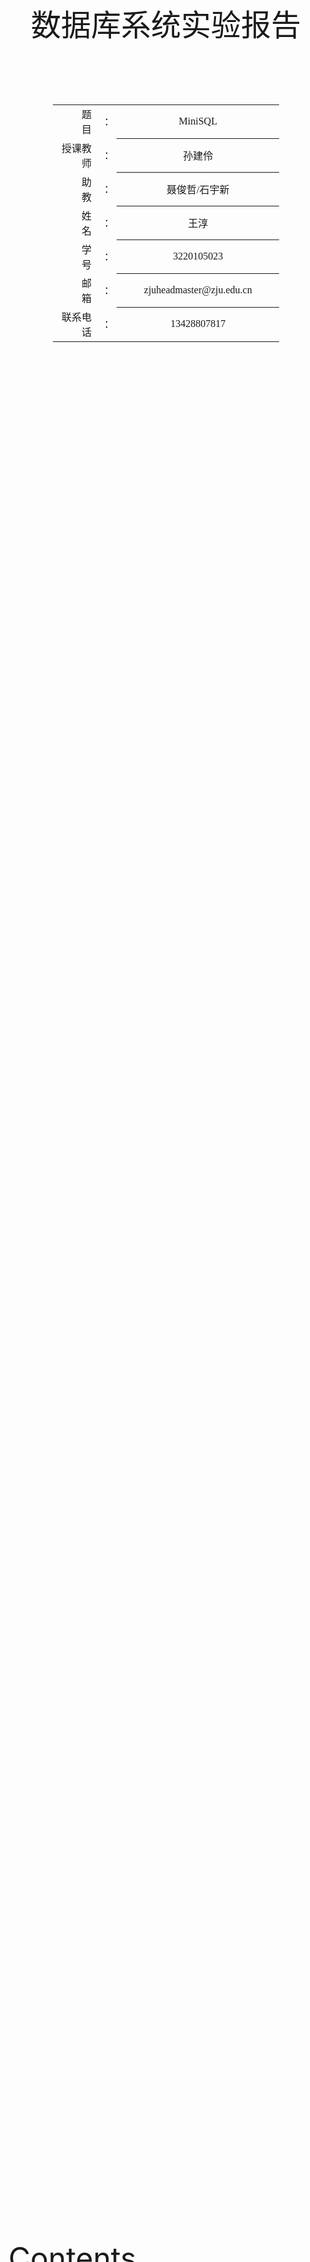 <div class="cover" style="page-break-after:always;font-family:方正公文仿宋;width:100%;height:100%;border:none;margin: 0 auto;text-align:center;">
    <div style="width:100%;margin: 0 auto;height:0;padding-bottom:10%;">
        </br>
        <img src="https://raw.githubusercontent.com/Keldos-Li/pictures/main/typora-latex-theme/ZJU-name.svg" alt="校名" style="width:60%;"/>
    </div>
    </br></br></br></br></br>
    <div style="width:60%;margin: 0 auto;height:0;padding-bottom:40%;">
        <img src="https://raw.githubusercontent.com/Keldos-Li/pictures/main/typora-latex-theme/ZJU-logo.svg" alt="校徽" style="width:60%;"/>
    </div>
<font size = 59, style="width:40%;font-weight:normal;text-align:center;font-family:华文仿宋"> 数据库系统实验报告 </font>
    </br>
    </br>
</br></br></br></br></br>
    <table style="border:none;text-align:center;width:72%;font-family:仿宋;font-size:14px; margin: 0 auto;">
    <tbody style="font-family:方正公文仿宋;font-size:12pt;">
        <tr style="font-weight:normal;"> 
            <td style="width:20%;text-align:right;">题　　目</td>
            <td style="width:2%">：</td> 
            <td style="width:40%;font-weight:normal;border-bottom: 1px solid;text-align:center;font-family:华文仿宋">MiniSQL</td>     </tr>
        <tr style="font-weight:normal;"> 
            <td style="width:20%;text-align:right;">授课教师</td>
            <td style="width:2%">：</td> 
            <td style="width:40%;font-weight:normal;border-bottom: 1px solid;text-align:center;font-family:华文仿宋">孙建伶</td>     </tr>
         <tr style="font-weight:normal;"> 
            <td style="width:20%;text-align:right;">助　　教</td>
            <td style="width:2%">：</td> 
            <td style="width:40%;font-weight:normal;border-bottom: 1px solid;text-align:center;font-family:华文仿宋">聂俊哲/石宇新</td>     </tr>
        <tr style="font-weight:normal;"> 
            <td style="width:20%;text-align:right;">姓　　名</td>
            <td style="width:2%">：</td> 
            <td style="width:40%;font-weight:normal;border-bottom: 1px solid;text-align:center;font-family:华文仿宋">王淳</td>     </tr>
        <tr style="font-weight:normal;"> 
            <td style="width:20%;text-align:right;">学　　号</td>
            <td style="width:2%">：</td> 
            <td style="width:40%;font-weight:normal;border-bottom: 1px solid;text-align:center;font-family:华文仿宋">3220105023</td>     </tr>
         <tr style="font-weight:normal;"> 
            <td style="width:10%;text-align:right;">邮　　箱</td>
            <td style="width:2%">：</td> 
            <td style="width:100%;font-weight:normal;border-bottom: 1px solid;text-align:center;font-family:华文仿宋">zjuheadmaster@zju.edu.cn</td>     </tr>
         <tr style="font-weight:normal;"> 
            <td style="width:20%;text-align:right;">联系电话</td>
            <td style="width:2%">：</td> 
            <td style="width:40%;font-weight:normal;border-bottom: 1px solid;text-align:center;font-family:华文仿宋">13428807817</td>     </tr>
</tbody>              
</table>
</div>



<font size = 8> Contents </font>

[toc]



## DISK AND BUFFER POOL MANAGER



### 位图页的实现

- 这个部分实现`AllocatePage`,`DeAllocatePage`,`IsPageFree`,`IsPageFreeLow`四个函数，支持对位图页的分配以及删除，还有对其状态的检查。

#### AllocatePage

```cpp
template<size_t PageSize>
bool BitmapPage<PageSize>::AllocatePage(uint32_t &page_offset) {
  bool IsSuccess = false;
  /*pages allocated are less than the supported size*/
  if(page_allocated_ < GetMaxSupportedSize()){
    this->page_allocated_++;
    /*Find the page to allocate*/
    while(!IsPageFree(this->next_free_page_)&& this->next_free_page_ < GetMaxSupportedSize()){
      this->next_free_page_++;
    }
    page_offset=this->next_free_page_;

    /*Byte Index*/
    uint32_t byte_index = this->next_free_page_/8;
    /*Bit Index*/
    uint8_t bit_index = this->next_free_page_%8;
    /*mark in the bitmap*/ 
    uint8_t tmp = 0x01;
    bytes[byte_index] = (bytes[byte_index]|(tmp<<(7-bit_index)));  
    /*point to next page*/
    while(!IsPageFree(this->next_free_page_)&&this->next_free_page_<GetMaxSupportedSize()) {
      this->next_free_page_++;
    }
    IsSuccess = true;
  }

  return IsSuccess;
}
```

- 在确定位图中的`Byte Index`以及`Bit Index`之前，要先判断是否存在额外的空余页可供处理，若有则找到该页，如果没有则返回`False`，若有，则确定该页的`Byte Index`以及`Byte Index`，更新`Bitmap`后将新开的`Page`的偏移地址传回。

#### DeAllocatePage

```cpp
template<size_t PageSize>
bool BitmapPage<PageSize>::DeAllocatePage(uint32_t page_offset) {
  /*Byte Index*/
  uint32_t byte_index=page_offset/8;
  /*Bit Index*/
  uint8_t bit_index=page_offset%8;
  bool IsSuccess=false;
  /*Only deallocated when the page isn't free*/
  if( this->page_allocated_ && !IsPageFree(page_offset)){
    
    uint8_t tmp=0x01;

    bytes[byte_index]=bytes[byte_index]&(~(tmp<<(7-bit_index)));
    this->page_allocated_--;
    /*update the free page*/
    if(page_offset<this->next_free_page_)
      this->next_free_page_=page_offset;
    
    IsSuccess=true;
  }

  return IsSuccess;
}
```

- 这里先检查传入要释放的页偏移地址的空间是否被使用，若无，则返回`False`，否则更新`bitmap`以及更新`next_free_page_`指针。

#### IsPageFree

```cpp
template<size_t PageSize>
bool BitmapPage<PageSize>::IsPageFree(uint32_t page_offset) const {
  /*Byte Index*/
  uint32_t byte_index=page_offset/8;
  /*Bit Index*/
  uint8_t bit_index=page_offset%8;
  return IsPageFreeLow(byte_index, bit_index);
}
```

- 通过检查`bitmap`中对应的位来确定是否为`Free page`.

#### IsPageFreeLow

```cpp
template <size_t PageSize>
bool BitmapPage<PageSize>::IsPageFreeLow(uint32_t byte_index, uint8_t bit_index) const {
  uint8_t tmp=0x01;

  if(bytes[byte_index]&(tmp<<(7-bit_index))) return false;
  else return true;
}
```

- 这个函数实现了根据输入的`bit_index`以及`byte_index`来判断是否为空页。

### 磁盘数据页管理

- `DiskManager::AllocatePage()`：从磁盘中分配一个空闲页，并返回空闲页的**逻辑页号**；
- `DiskManager::DeAllocatePage(logical_page_id)`：释放磁盘中**逻辑页号**对应的物理页。
- `DiskManager::IsPageFree(logical_page_id)`：判断该**逻辑页号**对应的数据页是否空闲。
- `DiskManager::MapPageId(logical_page_id)`：可根据需要实现。在`DiskManager`类的私有成员中，该函数可以用于将逻辑页号转换成物理页号。

- `GetExtentNums()`: 返回区间数。
- `GetAllocatedPages()`: 返回已分配的页面数。
- `GetExtentUsedPage(uint32_t extent_id)`: 返回指定区间已使用的页面数，如果区间ID超出范围，返回0。

- `num_allocated_pages_`: 已分配页面数。
- `num_extents_`: 区间数，每个区间由一个位图和若干页面组成。
- `extent_used_page_`: 每个区间已使用的页面数。

#### AllocatePage

`AllocatePage`函数用于在磁盘上分配新的页面，并更新相关的元数据。具体步骤包括更新磁盘文件元数据页、查找非满的区间（extent）、读取位图页、分配新的页面并写回磁盘。

```cpp
page_id_t DiskManager::AllocatePage() {
  /*Read the meta data*/
  DiskFileMetaPage *meta_page = reinterpret_cast<DiskFileMetaPage *>(this->meta_data_);
  /*assign the next page to return*/
  uint32_t NextPage=0;
  bool IsSuccess = false;
  /*New disk*/
  if(!meta_page->GetExtentNums()){
    /*extents*/
    meta_page->num_extents_++;
    /*pages*/
    meta_page->num_allocated_pages_++;
    /*used page*/
    meta_page->extent_used_page_[0] = 1;
    /*read the bitmap data from disk*/
    char Page_Data[PAGE_SIZE];
    ReadPhysicalPage(1,Page_Data);
    BitmapPage<PAGE_SIZE> *Bitmap_page = reinterpret_cast<BitmapPage<PAGE_SIZE> *>(Page_Data);

    IsSuccess = Bitmap_page->AllocatePage(NextPage);
    if(IsSuccess){
      char *Page_Data = reinterpret_cast<char *>(Bitmap_page);
      WritePhysicalPage(1,Page_Data);
    }else{
      std::cout << "AllocatePage Failed  ----- at the begin!" << std::endl;
    }
  }else{
    meta_page->num_allocated_pages_++;
    bool NewOpen = true;
    uint32_t i;
    for (i = 0; i < meta_page->num_extents_; i++){
      if (meta_page->extent_used_page_[i] < BITMAP_SIZE){
        NewOpen = false;
        break;
      }
    }

    if(NewOpen){
      i = meta_page->num_extents_++;
      meta_page->extent_used_page_[i]++;
    }else{
      meta_page->extent_used_page_[i]++;
    }

    char Page_Data[PAGE_SIZE];
    ReadBitMapPage(i,Page_Data);
    
    BitmapPage<PAGE_SIZE> *Bitmap_page = reinterpret_cast<BitmapPage<PAGE_SIZE> *>(Page_Data);
    IsSuccess = Bitmap_page->AllocatePage(NextPage);
    
    if(IsSuccess){
      page_id_t BitMap_page_id=i*(BITMAP_SIZE+1)+1;  
      char *Page_Data = reinterpret_cast<char *>(Bitmap_page);
      WritePhysicalPage(BitMap_page_id,Page_Data);
      NextPage += i*BITMAP_SIZE;
    }else{
      std::cout << "AllocatePage Failed  ----- at the middle!" << std::endl;
    }
  }
  return NextPage;
}
```



#### DeAllocatePage
此函数负责释放给定逻辑页的物理存储空间，并更新相应的元数据。 将 meta_data_ 转换为 DiskFileMetaPage* 类型的指针，以获取磁盘文件的元数据页。 通过 MapPageId 方法将逻辑页号转换为对应的物理页号。 检查元数据页中是否存在已分配的页，如果不存在，则直接返回，无需进行释放操作。 根据逻辑页号计算其所在的扩展（extent）ID，用于确定位图所在的页。 创建一个大小为 PAGE_SIZE 的字符数组 Init_Page_Data，并将其所有元素初始化为 0x00，用于将被释放的物理页清零。 减少已分配页数和扩展已使用页数。 读取位图所在的页，位图记录了每个逻辑页的分配状态。 使用位图页的 DeAllocatePage 方法释放指定逻辑页。 如果释放成功，则将位图页写回物理页，同时将被释放的物理页清零；如果失败，则直接将被释放的物理页清零并返回。

```cpp
void DiskManager::DeAllocatePage(page_id_t logical_page_id) {
    DiskFileMetaPage *meta_page = reinterpret_cast<DiskFileMetaPage *>(this->meta_data_);

    page_id_t Physical_Page_Id = this->MapPageId(logical_page_id);
    if(!meta_page->GetExtentNums()) return ;
    bool IsSuccess = false;
    int extent_id=logical_page_id/BITMAP_SIZE;

    char Init_Page_Data[PAGE_SIZE];
    for (int i = 0; i < PAGE_SIZE; i++) {
        Init_Page_Data[i] = 0x00;
    }
    meta_page->num_allocated_pages_--;
    meta_page->extent_used_page_[extent_id]--;
    char Page_Data[PAGE_SIZE];
    ReadBitMapPage(extent_id,Page_Data);
    BitmapPage<PAGE_SIZE> *Bitmap_page = reinterpret_cast<BitmapPage<PAGE_SIZE> *>(Page_Data);

    IsSuccess = Bitmap_page->DeAllocatePage(logical_page_id%BITMAP_SIZE);
    if(IsSuccess){
        /*success*/
        page_id_t BitMap_page_id=extent_id*(BITMAP_SIZE+1)+1;
        char *Page_Data = reinterpret_cast<char *>(Bitmap_page);
        WritePhysicalPage(BitMap_page_id, Page_Data);
        /*cover the physical page*/
        WritePhysicalPage(Physical_Page_Id, Init_Page_Data);
    }else{
        /*fail*/
        WritePhysicalPage(Physical_Page_Id, Init_Page_Data);
        return;
    }
}
```



#### IsPageFree

此函数负责检查给定逻辑页是否空闲（未分配）。创建一个大小为 PAGE_SIZE 的字符数组 Page_Data，用于存储从位图页中读取的数据。 通过 ReadBitMapPage 方法读取包含逻辑页的位图所在的页，并将数据存储到 Page_Data 中。 将 Page_Data 解释为 BitmapPage<PAGE_SIZE>* 类型的指针，以便访问位图页面。 使用位图页的 IsPageFree 方法检查给定的逻辑页是否空闲。 返回检查结果。

```cpp
bool DiskManager::IsPageFree(page_id_t logical_page_id) {
    char Page_Data[PAGE_SIZE];

    ReadBitMapPage(logical_page_id/BITMAP_SIZE, Page_Data);

    BitmapPage<PAGE_SIZE> * bitmap_page = reinterpret_cast<BitmapPage<PAGE_SIZE> *>(Page_Data);
    bool IsSuccess=bitmap_page->IsPageFree(logical_page_id%BITMAP_SIZE);
    return IsSuccess;
}
```

#### MapPageId

此函数负责将逻辑页号映射到对应的物理页号。将逻辑页号除以 BITMAP_SIZE（位图大小）并加上 2，并将其与逻辑页号相加，以得到物理页号。 返回计算得到的物理页号。

```cpp
page_id_t DiskManager::MapPageId(page_id_t logical_page_id) {
    return logical_page_id/BITMAP_SIZE+2+logical_page_id;
}
```


### LRU替换策略

- Victim 方法获取最近最少使用的页并将其移出缓存。
- Pin 方法将指定页从LRU缓存中移除。
- Unpin 方法将指定页添加到LRU缓存中，如果缓存已满，则移除最近最少使用的页。
- Size 方法获取当前LRU缓存中的页数。

#### Victim

使用 std::scoped_lock 锁定互斥锁 mutx_ 以保证线程安全。如果 LRU_list 为空，则返回 false。将 LRU_list 的最后一个元素（最近最少使用的页）赋值给 *frame_id。 从 LRU_hash 中移除该页。从 LRU_list 中移除该页。返回 true。

```cpp
bool LRUReplacer::Victim(frame_id_t *frame_id) {
  std::scoped_lock lock{mutx_};
  if (LRU_list.empty()) {
    return false;
  }
  *frame_id = LRU_list.back(); 
  LRU_hash.erase(*frame_id);   
  LRU_list.pop_back();          
  return true;
}
```

#### Pin

此函数将指定页从LRU缓存中移除。使用 std::scoped_lock 锁定互斥锁 mutx_ 以保证线程安全。 检查 frame_id 是否在 LRU_hash 中。如果不在，直接返回。 获取 frame_id 在 LRU_list 中的位置迭代器。从 LRU_list 中移除该位置的页。从 LRU_hash 中移除该页。

```cpp
void LRUReplacer::Pin(frame_id_t frame_id) {
  std::scoped_lock lock{mutx_};
  if (LRU_hash.count(frame_id) == 0) {
    return;
  }
  auto iter = LRU_hash[frame_id];
  LRU_list.erase(iter);                          
  LRU_hash.erase(frame_id);  
}
```

#### Unpin

此函数将指定页添加到LRU缓存中，如果缓存已满，则移除最近最少使用的页。使用 std::scoped_lock 锁定互斥锁 mutx_ 以保证线程安全。检查 frame_id 是否已经在 LRU_hash 中。如果是，直接返回。 如果 LRU_list 的大小已达到 max_size，则移除 LRU_list 的第一个元素（最近最少使用的页）。将 frame_id 添加到 LRU_list 的前端。 将 frame_id 和其在 LRU_list 中的位置添加到 LRU_hash 中。

```cpp
void LRUReplacer::Unpin(frame_id_t frame_id) {
  std::scoped_lock lock{mutx_};
  if (LRU_hash.count(frame_id) != 0) {
    return;
  }
  if (LRU_list.size() >= max_size) {
    frame_id_t need_del = LRU_list.front();
    LRU_list.pop_front();
    LRU_hash.erase(need_del);
  }
  LRU_list.push_front(frame_id);
  LRU_hash.emplace(frame_id, LRU_list.begin());
}
```

### [BONUS] CLOCK替换策略实现

CLOCKReplacer 类实现了 CLOCK 替换策略，用于管理页的替换顺序。CLOCK 替换策略是一种近似于最近最少使用（LRU）策略的页替换算法，它使用一个环形队列和一个额外的位来模拟页的访问情况。当需要替换页时，CLOCK 替换策略会检查环形队列中的页面，如果页面的参考位为0，则选择该页面进行替换；否则，将参考位设置为0，并继续检查下一个页面。
- `bool Victim(frame_id_t *frame_id)`:选择一个牺牲页进行替换，并将其框架ID存储在 frame_id 指针所指向的位置。如果成功选择了牺牲页，则返回 true；否则，返回 false。
- `void Pin(frame_id_t frame_id)`:标记给定框架ID对应的页为固定状态。
- `void Unpin(frame_id_t frame_id)`:标记给定框架ID对应的页为非固定状态。
- `size_t Size()`:返回 CLOCK 替换器当前存储的页数。

#### Victim

该方法用于选择一个页进行替换。它遍历时钟队列中的页面，如果找到参考位为0的页面，则选择该页面进行替换，并将其框架ID存储在 frame_id 指针所指向的位置。如果未找到参考位为0的页面，则将所有页面的参考位设置为0，并将页面重新加入队列，直到找到一个可替换的页面或者队列为空。

使用互斥锁 std::mutex 进行加锁，以确保方法的线程安全性。首先检查时钟队列是否为空，如果为空，则返回 false。在一个循环中遍历时钟队列：

- 获取队列的第一个页面（队列头部）。
  - 如果页面的参考位为0，则选择该页面进行替换，将其框架ID存储在 frame_id 指针所指向的位置，并从时钟状态中移除该页面的信息。
  - 如果页面的参考位为1，则将其参考位设置为0，并将该页面移到队列的尾部，以模拟时钟指针的移动。
- 如果遍历完整个时钟队列都未找到参考位为0的页面，则返回 false，表示未能选择可替换的页面。如果成功选择了一个可替换的页面，则将其框架ID存储在 frame_id 指针所指向的位置，并返回 true。如果未能选择可替换的页面（时钟队列为空或所有页面的参考位均为1），则返回 false。

```cpp
// 选择一个页进行替换
bool CLOCKReplacer::Victim(frame_id_t *frame_id) {
std::lock_guard<std::mutex> lock(mutx_);  // 加锁以保证线程安全
if (clock_queue.empty()) {  // 如果时钟列表为空，返回 false
return false;
}

while (!clock_queue.empty()){
frame_id_t current = clock_queue.front();  // 获取队列前面的元素
clock_queue.pop();

    if (!clock_status[current]) {
      // 如果参考位为 0，则选择该页面进行替换
      *frame_id = current;
      clock_status.erase(current);
      return true;
    } else {
      // 如果参考位为 1，则清除参考位并将页面移动到队列后面
      clock_status[current] = false;
      clock_queue.push(current);
    }
}
return false;
}
```

#### Pin

该方法用于固定一个页面，表示该页面不能被替换。当固定页面时，方法会从时钟队列中移除指定页面，并将其对应的参考位信息从时钟状态中移除。使用互斥锁 std::mutex 进行加锁，以确保方法的线程安全性。获取时钟队列的大小，以备后续遍历时钟队列使用。在一个循环中遍历时钟队列：

- 获取队列的第一个页面（队列头部）。
  - 如果当前页面的框架ID等于要固定的页面的框架ID，则将其对应的参考位信息从时钟状态中移除，并继续处理下一个页面。	
  - 否则，将当前页面重新放回队列（即将其插入队列尾部），保持其在时钟队列中的位置。完成遍历后，时钟队列中不再包含要固定的页面，并且其对应的参考位信息已被移除。

```cpp
// 固定一个页面，表示该页面不能被替换
void CLOCKReplacer::Pin(frame_id_t frame_id) {
  std::lock_guard<std::mutex> lock(mutx_);  // 加锁以保证线程安全
  int size = clock_queue.size();
  for (int i = 0; i < size; i++) {
    frame_id_t current = clock_queue.front();
    clock_queue.pop();
    if (current == frame_id) {
      clock_status.erase(frame_id);
      continue;
    }
    clock_queue.push(current);
  }
}
```

#### Unpin

该方法用于取消固定一个页面，表示该页面可以被替换。取消固定后，页面的参考位会被设置为1，表示页面可以参与替换。如果时钟队列的大小已经达到了最大容量，说明时钟队列已满，需要选择一个页面进行替换。
调用 Victim 方法选择一个页面进行替换，并将其框架ID存储在 to_delete_frame 中。检查时钟状态映射中是否存在要取消固定的页面：如果页面不在状态映射中，表示该页面之前未固定，需要将其添加到时钟队列和状态映射中，并将其参考位设置为1。如果页面在状态映射中，表示该页面之前已经固定过，只需将其参考位设置为1即可。

```cpp
// 取消固定一个页面，表示该页面可以被替换
void CLOCKReplacer::Unpin(frame_id_t frame_id) {
  //std::lock_guard<std::mutex> lock(mutx_);  // 加锁以保证线程安全
  frame_id_t to_delete_frame ;
  if (clock_queue.size() >= capacity) {
    std::cout << "fuck you !" << std::endl;
    this->Victim(&to_delete_frame);
    std::cout << to_delete_frame << std::endl;
    // std::cout << "fuck you !" << std::endl;
  }
  if (clock_status.find(frame_id) == clock_status.end()) {
    // 如果页面不在状态映射中，将其添加到队列和状态映射中
    clock_queue.push(frame_id);
    clock_status[frame_id] = true;
  } else {
    // 如果页面在状态映射中，将参考位设置为 1
    clock_status[frame_id] = true;
  }
}
```

### 缓冲池管理

- `BufferPoolManager`类实现了一个缓冲池管理器，用于管理数据库页的加载、缓存和替换。该类提供了从磁盘加载页到内存缓冲池、将脏页写回磁盘、分配新页以及删除页的功能。
- `size_t pool_size_`: 缓冲池中页的数量。
- `Page *pages_`: 页的数组，表示缓冲池中的所有页。
- `DiskManager *disk_manager_`: 指向磁盘管理器的指针。
- `unordered_map<page_id_t, frame_id_t> page_table_`: 映射页ID到缓冲池中的帧ID。
- `Replacer *replacer_`: 用于找到未固定页进行替换的替换器。
- `list<frame_id_t> free_list_`: 用于找到空闲页的列表。
- `recursive_mutex latch_`: 用于保护共享数据结构的递归互斥锁。

#### FetchPage

FetchPage 方法用于在缓冲池中获取指定的页。如果页已存在于缓冲池中，则将其固定并返回。如果页不存在，则从空闲列表或替换器中找到一个替换页，将其写回磁盘（如果是脏页），然后读取请求页的数据并返回。 查找页表：在页表中查找请求的页。如果找到，则固定该页并返回。 找到替换页：如果页不在页表中，则从空闲列表中获取一个框架ID。如果空闲列表为空，则从替换器中获取一个框架ID。 处理脏页：如果找到的替换页是脏页，则将其写回磁盘，并重置其脏标志。 更新页表：从页表中删除替换页，并将请求页插入页表。更新元数据：重置替换页的内存，将其页ID设置为请求页ID，并从磁盘读取请求页的数据。固定请求页：固定请求页并返回其指针。

```cpp
Page* BufferPoolManager::FetchPage(page_id_t page_id) {
  std::scoped_lock lock{latch_};
  // 1. 查找页表中的请求页
  auto search_page = page_table_.find(page_id);
  if (search_page != page_table_.end()) {
    // 1.1 如果找到，固定该页并返回
    frame_id_t frame_id = search_page->second;
    Page* page = &(pages_[frame_id]);
    replacer_->Pin(frame_id);
    page->pin_count_++;
    return page;
  } else {
    // 1.2 如果未找到，找到一个替换页
    frame_id_t frame_id = -1;

    // 优先从空闲列表中获取
    if (!free_list_.empty()) {
      frame_id = free_list_.front();
      free_list_.pop_front();
    } else if (!replacer_->Victim(&frame_id)) {
      return nullptr; // 如果替换器也没有可用页，返回nullptr
    }

    Page* page = &(pages_[frame_id]);

    // 2. 如果替换页是脏页，将其写回磁盘
    if (page->IsDirty()) {
      disk_manager_->WritePage(page->page_id_, page->data_);
      page->is_dirty_ = false;
    }

    // 3. 更新页表
    page_table_.erase(page->page_id_);
    page_table_.emplace(page_id, frame_id);

    // 4. 更新请求页的元数据
    page->ResetMemory();
    page->page_id_ = page_id;
    disk_manager_->ReadPage(page_id, page->data_);

    // 5. 固定请求页并返回
    replacer_->Pin(frame_id);
    page->pin_count_ = 1;
    return page;
  }
}
```

#### NewPage

NewPage 方法用于在缓冲池中创建一个新页。方法通过首先检查缓冲池中的可用页，找到一个可以被替换的页（如果需要），分配一个新的页ID，并返回新页的指针。调用 AllocatePage：确保调用 AllocatePage 方法分配一个新的页ID。检查固定状态：如果缓冲池中的所有页都被固定，返回 nullptr。找到替换页：从空闲列表或替换器中找到一个可以替换的页，优先从空闲列表中获取。更新元数据：更新替换页的元数据，将其页ID设置为新分配的页ID，并将其内容清零。更新页表：在页表中更新替换页的记录。固定新页：固定新页并返回其指针。

```cpp
Page* BufferPoolManager::NewPage(page_id_t &page_id) {
  std::scoped_lock lock{latch_};
  frame_id_t frame_id = -1;

  // 找到替换页
  if (!free_list_.empty()) {
    frame_id = free_list_.front();
    free_list_.pop_front();
  } else if (!replacer_->Victim(&frame_id)) {
    return nullptr;
  }

  // 分配新页ID
  page_id = AllocatePage();
  Page* page = &(pages_[frame_id]);
  page->pin_count_ = 1;

  // 更新替换页的元数据
  if (page->IsDirty()) {
    disk_manager_->WritePage(page->page_id_, page->data_);
    page->is_dirty_ = false;
  }
  page_table_.erase(page->page_id_);
  page_table_.emplace(page_id, frame_id);
  page->ResetMemory();
  page->page_id_ = page_id;

  // 固定新页
  replacer_->Pin(frame_id);
  return page;
}
```

#### DeletePage

DeletePage方法的功能是删除指定的页。如果该页存在且未被固定（pin），则将其从页表中删除，重置其元数据并将其返回到空闲列表中。 使用 std::scoped_lock 锁定互斥锁 latch_ 以确保线程安全。检查页表中是否存在指定页。如果不存在，返回 true。如果存在，获取页的框架ID。 如果页的固定计数大于0，返回 false，表示页正在使用中，无法删除。调用 DeallocatePage 方法解除分配该页。如果页是脏页，则将其写回磁盘，并重置脏标志。从页表中删除该页，并将其框架ID重置为无效页ID。将页的元数据重置，并将其返回到空闲列表中。返回 true 表示删除成功。

```cpp
bool BufferPoolManager::DeletePage(page_id_t page_id) {
  // 0.   Make sure you call DeallocatePage!
  // 1.   Search the page table for the requested page (P).
  // 1.   If P does not exist, return true.
  // 2.   If P exists, but has a non-zero pin-count, return false. Someone is using the page.
  // 3.   Otherwise, P can be deleted. Remove P from the page table, reset its metadata and return it to the free list.
  std::scoped_lock lock{latch_};
  if (page_table_.count(page_id) == 0) return true;
  frame_id_t frame_id = page_table_.find(page_id)->second;

  Page *page = &(pages_[frame_id]);
  if (page->pin_count_ > 0) return false;

  DeallocatePage(page_id);

  // Update page
  if (page->IsDirty()) {
    disk_manager_->WritePage(page->page_id_, page->data_);
    page->is_dirty_ = false;
  }
  page_table_.erase(page->page_id_);
  page_table_.emplace(INVALID_PAGE_ID, frame_id);
  page->ResetMemory();
  page->page_id_ = INVALID_PAGE_ID;

  ASSERT(page->page_id_ == INVALID_PAGE_ID, "FAILED DELETE!");
  free_list_.push_back(frame_id);
  return true;
}
```

#### UnpinPage

`UnpinPage`方法用于解固定（unpin）缓冲池中的指定页。如果页的固定计数减为0，则将其放入替换器中。如果页被标记为脏页，则设置其脏标志。使用std::scoped_lock 锁定互斥锁 latch_ 以确保线程安全。在页表中查找指定的页ID。如果页不在页表中，返回 false。 获取页的框架ID，并通过该框架ID获取页的指针。检查页的固定计数。如果固定计数已经是0，返回 false。将页的固定计数减1。如果固定计数减为0，调用替换器的 Unpin 方法。 如果标记为脏页，将页的脏标志设置为 true。返回 true 表示解固定成功。

```cpp
bool BufferPoolManager::UnpinPage(page_id_t page_id, bool is_dirty) {
  std::scoped_lock lock{latch_};
  auto search = page_table_.find(page_id);
  if (search == page_table_.end()) {
    return false;
  }
  frame_id_t frame_id = search->second;
  Page *page = &(pages_[frame_id]);
  if (page->pin_count_ == 0) {
    return false;
  }
  page->pin_count_--;
  if (page->pin_count_ == 0) {
    replacer_->Unpin(frame_id);
  }
  if (is_dirty) {
    page->is_dirty_ = true;
  }
  return true;
}
```

#### FlushPage

FlushPage 方法用于将指定页的内容刷新到磁盘上。如果指定的页在缓冲池中，并且是脏页（即已被修改），则将其内容写回到磁盘，并清除脏标志。如果指定的页不在缓冲池中，则返回 false。检查无效页ID：如果指定的页ID是无效页ID，直接返回 false。查找页表：在页表中查找指定页的记录。如果找到，继续执行步骤3。如果未找到，表示指定页不在缓冲池中，直接返回 false。刷新页到磁盘：将找到的页的内容写回磁盘。获取页对应的框架ID和指针。调用磁盘管理器的 WritePage 方法将页内容写回磁盘。将页的脏标志设置为 false。返回结果：返回 true 表示成功刷新页到磁盘。

```cpp
bool BufferPoolManager::FlushPage(page_id_t page_id) {
  std::scoped_lock lock{latch_};
  // 检查无效页ID
  if (page_id == INVALID_PAGE_ID) {
    return false;
  }
  // 在页表中查找指定页
  auto search = page_table_.find(page_id);
  if (search != page_table_.end()) {
    // 如果找到指定页
    frame_id_t frame_id = search->second;
    Page *page = &(pages_[frame_id]);
    // 将页内容写回磁盘
    disk_manager_->WritePage(page->page_id_, page->data_);
    // 清除脏标志
    page->is_dirty_ = false;
  } else {
    // 如果未找到指定页，返回 false
    return false;
  }
  // 返回成功刷新页到磁盘的结果
  return true;
}
```

## CATALOG MANAGER

Catalog Manager 负责管理和维护数据库的所有模式信息，包括：
- 数据库中所有表的定义信息，包括表的名称、表中字段（列）数、主键、定义在该表上的索引。
- 表中每个字段的定义信息，包括字段类型、是否唯一等。
- 数据库中所有索引的定义，包括所属表、索引建立在那个字段上等。

这些模式信息在被创建、修改和删除后还应被持久化到数据库文件中。此外，Catalog Manager还需要为上层的执行器Executor提供公共接口以供执行器获取目录信息并生成执行计划。

### 目录元信息

#### CatalogMeta

CatalogMeta 类负责管理数据库中表和索引的元数据。以下是其结构和关键方法的概述：

字段：

table_meta_pages_：存储表 ID 和对应元数据页 ID 之间的映射关系的 map。
index_meta_pages_：存储索引 ID 和对应元数据页 ID 之间的映射关系的 map。
方法：

SerializeTo(char *buf) const：将 CatalogMeta 对象序列化为字符缓冲区。
DeserializeFrom(char *buf)：将字符缓冲区反序列化为 CatalogMeta 对象。
GetSerializedSize() const：计算序列化后的 CatalogMeta 对象的大小。
GetNextTableId() const：返回下一个可用的表 ID。
GetNextIndexId() const：返回下一个可用的索引 ID。
NewInstance()：创建 CatalogMeta 的新实例。
GetTableMetaPages()：返回指向存储表元数据页面的映射的指针（用于测试）。
GetIndexMetaPages()：返回指向存储索引元数据页面的映射的指针（用于测试）。
DeleteIndexMetaPage(BufferPoolManager *bpm, index_id_t index_id)：删除与给定索引 ID 相关联的元数据页。
该类与 CatalogManager 密切相关，CatalogManager 使用 CatalogMeta 来管理数据库系统中表和索引的元数据。它提供了维护数据库系统中表和索引目录的必要功能。

GetSerializedSize() 方法用于计算 CatalogMeta 对象序列化后的大小。根据给出的计算方法，该方法返回的值为：

一个固定大小的魔术数字（uint32_t，4 个字节）。
两个 std::map 对象的大小：每个 std::map 包括键值对，每个键值对需要 8 个字节（4 个字节的键和 4 个字节的值）。
因此，加上魔术数字，总共为 12 个字节。然后将每个 std::map 中的键值对数量相加，乘以 8，得到的值表示这些键值对的总大小。
这样就得到了 CatalogMeta 对象序列化后的总大小。


```cpp
uint32_t CatalogMeta::GetSerializedSize() const {
  //magic_num + size * 2 + map(4, 4)*2
  return 12 +(table_meta_pages_.size() + index_meta_pages_.size()) * 8;
}
```

#### IndexMetadata

IndexMetadata 类用于表示索引的元数据，包括索引的 ID、名称、所属表的 ID 以及索引键的映射。以下是该类的关键结构和方法：

字段：

index_id_：索引的唯一标识符。
index_name_：索引的名称。
table_id_：该索引所属表的唯一标识符。
key_map_：索引键与元组键的映射。
方法：

Create()：静态方法，用于创建新的 IndexMetadata 实例。
SerializeTo(char *buf) const：将 IndexMetadata 对象序列化为字符缓冲区。
GetSerializedSize() const：计算序列化后的 IndexMetadata 对象的大小。
DeserializeFrom(char *buf, IndexMetadata *&index_meta)：从字符缓冲区反序列化出一个 IndexMetadata 对象。
GetIndexName() const：返回索引的名称。
GetTableId() const：返回索引所属表的唯一标识符。
GetIndexColumnCount() const：返回索引的列数。
GetKeyMapping() const：返回索引键与元组键的映射。
GetIndexId() const：返回索引的唯一标识符。
该类主要用于管理数据库中索引的元数据信息，为索引的创建、序列化和反序列化提供了必要的功能。


GetSerializedSize() 方法用于计算 IndexMetadata 对象序列化后的大小。根据给出的计算方法，该方法返回的值为索引名称长度加上键映射大小以及其他固定大小的总和。具体计算如下：

每个键映射使用 4 个字节（假设 uint32_t 类型）。
索引名称的长度由 index_name_.length() 给出。
加上其他固定大小的部分，其中包括键映射大小（4 个字节）、索引 ID（2 个字节）、表 ID（2 个字节）和魔术数字（2 个字节）。
因此，将以上各项大小相加即可得到 IndexMetadata 对象序列化后的总大小。

```cpp
uint32_t IndexMetadata::GetSerializedSize() const {
if (!index_name_.size()) return 0;
//key_map_ 4 and 2 id 2 size magic_num
return 4 * (key_map_.size() + 5) + index_name_.length();
}
```

#### TableMetadata



### 表和索引的管理

CatalogManager::CreateTable

功能描述：创建新表，分配所需资源，并将新表的元数据信息序列化到磁盘。
参数：table_name 表名称，schema 表模式，txn 事务对象，table_info 新创建的表信息。
实现细节：
检查表是否已存在。
创建新的表信息实例、表模式的深拷贝、表堆、表元数据。
将表元数据序列化到新页并刷新到磁盘。
更新表名映射、表信息、表元数据页映射。
返回成功或失败。
CatalogManager::GetTable

功能描述：获取指定名称的表信息。
参数：table_name 表名称，table_info 输出参数，存储获取的表信息。
实现细节：
根据表名查找表名映射，获取表的 ID。
使用表的 ID 查找表信息，并存储到输出参数中。
返回成功或失败。
CatalogManager::GetTables

功能描述：获取所有表的信息。
参数：tables 输出参数，存储获取的所有表信息。
实现细节：
遍历表名映射，根据表的 ID 获取表信息，并存储到输出参数中。
返回成功或失败。
CatalogManager::CreateIndex

功能描述：为指定表创建索引。
参数：table_name 表名称，index_name 索引名称，index_keys 索引键，txn 事务对象，index_info 输出参数，存储创建的索引信息。
实现细节：
检查表是否存在，检查索引名称是否已被占用。
获取表的 ID 和信息，初始化键映射。
创建索引元数据、序列化到新页并刷新到磁盘。
初始化索引信息，并更新索引名称映射、索引信息、索引元数据页映射。
返回成功或失败。
CatalogManager::GetIndex

功能描述：获取指定表的指定索
继续
ChatGPT
引的信息。

参数：table_name 表名称，index_name 索引名称，index_info 输出参数，存储获取的索引信息。
实现细节：
检查表是否存在，检查索引是否存在。
根据表名和索引名获取索引 ID。
使用索引 ID 查找索引信息，并存储到输出参数中。
返回成功或失败。
CatalogManager::GetTableIndexes

功能描述：获取指定表的所有索引信息。
参数：table_name 表名称，indexes 输出参数，存储获取的所有索引信息。
实现细节：
检查表是否存在。
根据表名获取该表的所有索引 ID。
遍历索引 ID，根据索引 ID 获取索引信息，并存储到输出参数中。
返回成功或失败。
CatalogManager::DropTable

功能描述：删除指定表及其关联的所有索引。
参数：table_name 表名称。
实现细节：
检查表是否存在。
获取表的 ID 和信息。
获取表中的所有索引，逐个删除。
删除表的元数据页。
更新表名映射、索引名称映射，刷新目录元数据页。
返回成功或失败。
CatalogManager::DropIndex

功能描述：删除指定表的指定索引。
参数：table_name 表名称，index_name 索引名称。
实现细节：
检查表和索引是否存在。
获取索引 ID 和信息。
销毁索引，删除索引的元数据页。
更新索引名称映射，刷新目录元数据页。
返回成功或失败。
CatalogManager::FlushCatalogMetaPage

功能描述：将目录元数据页中的 catalog_meta_ 对象序列化到磁盘。
参数：无。
实现细节：
序列化 catalog_meta_ 到缓冲池管理器获取的页数据中。
取消页的固定，并将其标记为脏页。
将页刷新到磁盘。
返回成功或失败。
CatalogManager::LoadTable

功能描述：从元数据页加载表信息。
参数：table_id 表 ID，page_id 表元数据页 ID。
实现细节：
创建 TableInfo 对象。
反序列化表元数据，并创建 TableHeap 对象。
初始化 TableInfo 对象，并更新表名映射、表信息。
返回成功或失败。
CatalogManager::LoadIndex

功能描述：从元数据页加载索引信息。
参数：index_id 索引 ID，page_id 索引元数据页 ID。
实现细节：
创建 IndexInfo 对象。
反序列化索引元数据，并初始化 IndexInfo 对象。
更新索引名称映射、索引信息。
返回成功或失败。
CatalogManager::GetTable

功能描述：根据表 ID 获取表信息。
参数：table_id 表 ID，table_info 输出参数，存储获取的表信息。
实现细节：
根据表 ID 获取表信息，并存储到输出参数中。
返回成功或失败。

### 